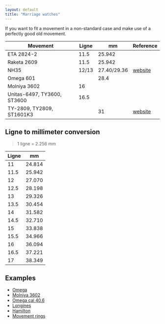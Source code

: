 ```yaml
---
layout: default
title: "Marriage watches"
---
```


If you want to fit a movement in a non-standard case and make use of a perfectly good old movement.

| Movement | Ligne | mm | Reference |
|-|-|-|-|
| ETA 2824-2 | 11.5 | 25.942 | |
| Raketa 2609 | 11.5 | 25.942 | |
| NH35 | 12/13 | 27.40/29.36 | [website](https://calibercorner.com/seiko-caliber-nh35a/) |
| Omega 601 | | 28.4 | |
| Molniya 3602 | 16 | | |
| Unitas-6497, TY3600, ST3600 | 16.5 | | |
| TY-2809, TY2809, ST1601K3 | | 31 | [website](https://calibercorner.com/seagull-caliber-ty2809/) |

## Ligne to millimeter conversion

> 1 ligne = 2.256 mm

| Ligne | mm |
|-|-|
| 11 | 24.814 |
| 11.5 | 25.942 |
| 12 | 27.070 |
| 12.5 | 28.198 |
| 13 | 29.326 |
| 13.5 | 30.454 |
| 14 | 31.582 |
| 14.5 | 32.710 |
| 15 | 33.838 |
| 15.5 | 34.966 |
| 16 | 36.094 |
| 16.5 | 37.221 |
| 17 | 38.349 |

## Examples

- [Omega](https://www.ebay.co.uk/itm/386650088173)
- [Molniya 3602](https://www.ebay.co.uk/itm/266572846773)
- [Omega cal 40.6](https://www.ebay.co.uk/itm/256383256116)
- [Longines](https://www.ebay.co.uk/itm/225514766616?)
- [Hamilton](https://www.ebay.co.uk/itm/256109526719?)
- [Movement rings](https://www.ebay.co.uk/itm/334509711439)
